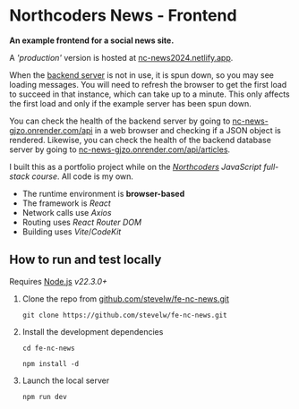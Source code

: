 # Northcoders News - Frontend

**An example frontend for a social news site.**

A _'production'_ version is hosted at [nc-news2024.netlify.app](http://nc-news2024.netlify.app).

When the [backend server](https://github.com/stevelw/be-nc-news) is not in use, it is spun down, so you may see loading messages. You will need to refresh the browser to get the first load to succeed in that instance, which can take up to a minute. This only affects the first load and only if the example server has been spun down.

You can check the health of the backend server by going to [nc-news-gjzo.onrender.com/api](https://nc-news-gjzo.onrender.com/api) in a web browser and checking if a JSON object is rendered. Likewise, you can check the health of the backend database server by going to [nc-news-gjzo.onrender.com/api/articles](https://nc-news-gjzo.onrender.com/api/articles).

I built this as a portfolio project while on the _[Northcoders](https://northcoders.com) JavaScript full-stack course_. All code is my own.

- The runtime environment is **browser-based**
- The framework is _React_
- Network calls use _Axios_
- Routing uses _React Router DOM_
- Building uses _Vite_/_CodeKit_

## How to run and test locally

Requires [Node.js](https://nodejs.org/en/download/package-manager) _v22.3.0+_

1. Clone the repo from [github.com/stevelw/fe-nc-news.git](https://github.com/stevelw/fe-nc-news.git)

   `git clone https://github.com/stevelw/fe-nc-news.git`

2. Install the development dependencies

   `cd fe-nc-news`

   `npm install -d`

3. Launch the local server

   `npm run dev`
